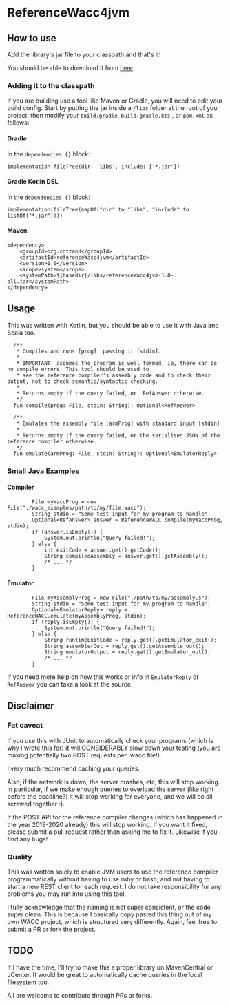 # ReferenceWacc4jvm

## How to use

Add the library's jar file to your classpath and that's it!

You should be able to download it from
 [here](https://github.com/Cottand/refereneceWacc4jvm/raw/master/build/libs/referenceWacc4jvm-1.0-all.jar).
 
 ### Adding it to the classpath
 If you are building use a tool like Maven or Gradle, you will need to edit your build
 config. Start by putting the jar inside a `/libs` folder at the root of your project,
then modify your `build.gradle`, `build.gradle.kts` , or `pom.xml` as follows:
 #### Gradle
 In the `dependencies {}` block:
 ```
 implementation fileTree(dir: 'libs', include: ['*.jar'])

```
 #### Gradle Kotlin DSL
 In the `dependencies {}` block:
 ```
 implementation(fileTree(mapOf("dir" to "libs", "include" to listOf("*.jar"))))
```

#### Maven
```
<dependency>
    <groupId>org.cottand</groupId>
    <artifactId>referenceWacc4jvm</artifactId>
    <version>1.0</version>
    <scope>system</scope>
    <systemPath>${basedir}/libs/referenceWacc4jvm-1.0-all.jar</systemPath>
</dependency>
```

## Usage
This was written with Kotlin, but you should be able to use it with Java and Scala too.
```
  /**
   * Compiles and runs [prog]  passing it [stdin].
   *
   * IMPORTANT: assumes the program is well formed, ie, there can be no compile errors. This tool should be used to
   * see the reference compiler's assembly code and to check their output, not to check semantic/syntactic checking.
   *
   * Returns empty if the query failed, or  RefAnswer otherwise.
   */
  fun compile(prog: File, stdin: String): Optional<RefAnswer>

  /**
   * Emulates the assembly file [armProg] with standard input [stdin]
   *
   * Returns empty if the query failed, or the serialised JSON of the reference compiler otherwise.
   */
  fun emulate(armProg: File, stdin: String): Optional<EmulatorReply>
```

### Small Java Examples
#### Compiler
```$xslt
        File myWaccProg = new File("./wacc_examples/path/to/my/file.wacc");
        String stdin = "Some test input for my program to handle";
        Optional<RefAnswer> answer = ReferenceWACC.compile(myWaccProg, stdin);
        if (answer.isEmpty()) {
            System.out.println("Query failed!");
        } else {
            int exitCode = answer.get().getCode();
            String compiledAssembly = answer.get().getAssembly();
            /* ... */
        }
```
#### Emulator
```
        File myAssemblyProg = new File("./path/to/my/assembly.s");
        String stdin = "Some test input for my program to handle";
        Optional<EmulatorReply> reply = ReferenceWACC.emulate(myAssemblyProg, stdin);
        if (reply.isEmpty()) {
            System.out.println("Query failed!");
        } else {
            String runtimeExitCode = reply.get().getEmulator_exit();
            String assemblerOut = reply.get().getAssemble_out();
            String emulatorOutput = reply.get().getEmulator_out();
            /* ... */
        }
```

If you need more help on how this works or info in `EmulatorReply`
or `RefAnswer` you can take a look at the source.

## Disclaimer

### Fat caveat
If you use this with JUnit to automatically check your programs (which is why I wrote this for)
it will CONSIDERABLY slow down your testing (you are making potentially two POST requests per .wacc file!).

I very much recommend caching your queries.

Also, if the network is down, the server crashes, etc, this will stop working.
In particular, if we make enough queries to overload the server (like right before the deadline?)
it will stop working for everyone, and we will be all screwed together :).

If the POST API for the reference compiler changes (which has happened in the year 2019-2020 already) 
this will stop working. If you want it fixed, please submit a pull request rather than asking me
to fix it. Likewise if you find any bugs!

### Quality

This was written solely to enable JVM users to use the reference compiler programmatically
without having to use ruby or bash, and not having to start a new REST client for each request.
I do not take responsibility for any problems you may run into using this tool.

I fully acknowledge that the naming is not super consistent, or the code super clean.
This is because I basically copy pasted this thing out of my own WACC project, which is structured very differently.
Again, feel free to submit a PR or fork the project.

## TODO
If I have the time, I'll try to make this a proper library on MavenCentral or JCenter. It would be
great to automatically cache queries in the local filesystem too.

All are welcome to contribute through PRs or forks.
